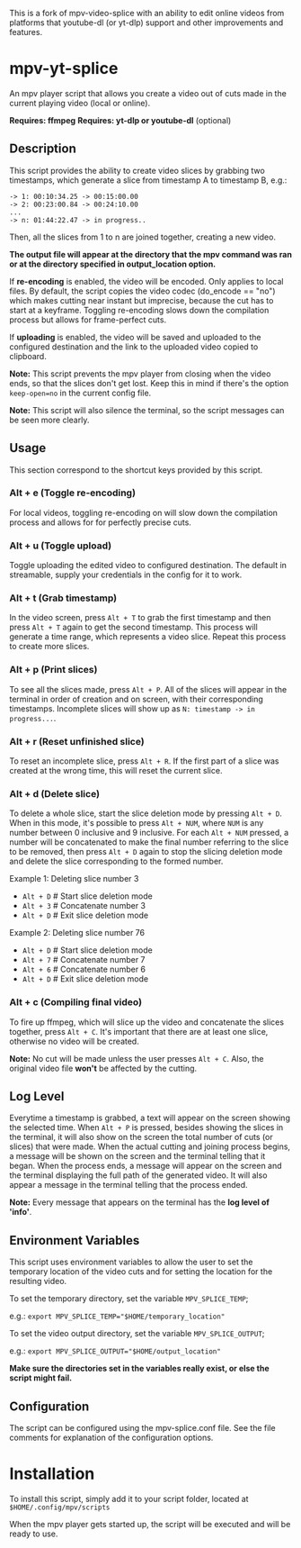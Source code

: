 This is a fork of mpv-video-splice with an ability to edit online videos from platforms
that youtube-dl (or yt-dlp) support and other improvements and features.

# mpv-yt-splice
An mpv player script that allows you create a video out of cuts made in the
current playing video (local or online). 

**Requires: ffmpeg**
**Requires: yt-dlp or youtube-dl** (optional)


## Description
This script provides the ability to create video slices by grabbing two
timestamps, which generate a slice from timestamp A to timestamp B,
e.g.:
	
	-> 1: 00:10:34.25 -> 00:15:00.00
	-> 2: 00:23:00.84 -> 00:24:10.00
	...
	-> n: 01:44:22.47 -> in progress..
	

Then, all the slices from 1 to n are joined together, creating a new
video.

**The output file will appear at the directory that the mpv command was ran
or at the directory specified in output_location option.**

If **re-encoding** is enabled, the video will be encoded.
Only applies to local files. By default, the script copies the video codec
(do_encode == "no") which makes cutting near instant but imprecise, because the
cut has to start at a keyframe. Toggling re-encoding slows down the compilation
process but allows for frame-perfect cuts.

If **uploading** is enabled, the video will be saved and uploaded to the configured
destination and the link to the uploaded video copied to clipboard.

**Note:** This script prevents the mpv player from closing when the video ends,
so that the slices don't get lost. Keep this in mind if there's the option
`keep-open=no` in the current config file.

**Note:** This script will also silence the terminal, so the script messages
can be seen more clearly.


## Usage
This section correspond to the shortcut keys provided by this script.

### Alt + e (Toggle re-encoding)
For local videos, toggling re-encoding on will slow down the compilation
process and allows for for perfectly precise cuts.

### Alt + u (Toggle upload)
Toggle uploading the edited video to configured destination.
The default in streamable, supply your credentials in the config for it to work.

### Alt + t (Grab timestamp)
In the video screen, press `Alt + T` to grab the first timestamp and then
press `Alt + T` again to get the second timestamp. This process will generate
a time range, which represents a video slice. Repeat this process to create
more slices.

### Alt + p (Print slices)
To see all the slices made, press `Alt + P`. All of the slices will appear
in the terminal in order of creation and on screen,
with their corresponding timestamps.
Incomplete slices will show up as `N: timestamp -> in progress...`.

### Alt + r (Reset unfinished slice)
To reset an incomplete slice, press `Alt + R`. If the first part of a slice
was created at the wrong time, this will reset the current slice.

### Alt + d (Delete slice)
To delete a whole slice, start the slice deletion mode by pressing `Alt + D`.
When in this mode, it's possible to press `Alt + NUM`, where `NUM` is any
number between 0 inclusive and 9 inclusive. For each `Alt + NUM` pressed, a
number will be concatenated to make the final number referring to the slice 
to be removed, then press `Alt + D` again to stop the slicing deletion mode
and delete the slice corresponding to the formed number.

Example 1: Deleting slice number 3
* `Alt + D`	# Start slice deletion mode
* `Alt + 3`	# Concatenate number 3
* `Alt + D`	# Exit slice deletion mode

Example 2: Deleting slice number 76
* `Alt + D`	# Start slice deletion mode
* `Alt + 7`	# Concatenate number 7
* `Alt + 6`	# Concatenate number 6
* `Alt + D`	# Exit slice deletion mode

### Alt + c (Compiling final video)
To fire up ffmpeg, which will slice up the video and concatenate the slices
together, press `Alt + C`. It's important that there are at least one
slice, otherwise no video will be created.

**Note:** No cut will be made unless the user presses `Alt + C`.
Also, the original video file **won't** be affected by the cutting.

## Log Level
Everytime a timestamp is grabbed, a text will appear on the screen showing
the selected time.
When `Alt + P` is pressed, besides showing the slices in the terminal, 
it will also show on the screen the total number of cuts (or slices)
that were made.
When the actual cutting and joining process begins, a message will be shown
on the screen and the terminal telling that it began. When the process ends,
a message will appear on the screen and the terminal displaying the full path
of the generated video. It will also appear a message in the terminal telling
that the process ended.

**Note:** Every message that appears on the terminal has the **log level of 'info'**.

## Environment Variables
This script uses environment variables to allow the user to
set the temporary location of the video cuts and for setting the location for
the resulting video.

To set the temporary directory, set the variable `MPV_SPLICE_TEMP`;

e.g.: `export MPV_SPLICE_TEMP="$HOME/temporary_location"`

To set the video output directory, set the variable `MPV_SPLICE_OUTPUT`;

e.g.: `export MPV_SPLICE_OUTPUT="$HOME/output_location"`

**Make sure the directories set in the variables really exist, or else the
script might fail.**

## Configuration
The script can be configured using the mpv-splice.conf file.
See the file comments for explanation of the configuration options.


# Installation

To install this script, simply add it to your script folder, located at
`$HOME/.config/mpv/scripts`

When the mpv player gets started up, the script will be executed and will be ready to use.
